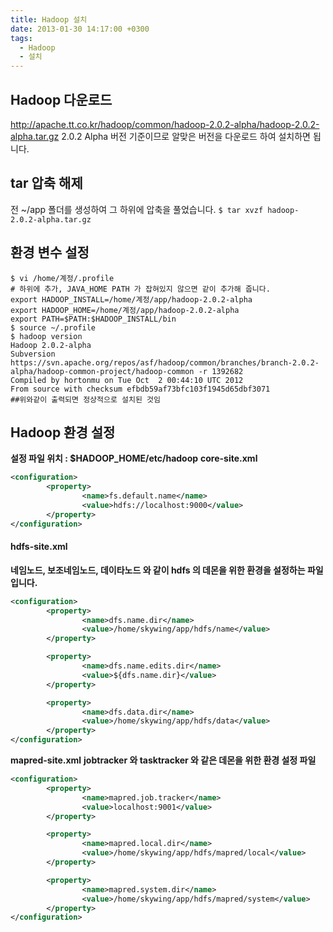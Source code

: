 ```yaml
---
title: Hadoop 설치
date: 2013-01-30 14:17:00 +0300
tags:
  - Hadoop
  - 설치
---
```

## Hadoop 다운로드
http://apache.tt.co.kr/hadoop/common/hadoop-2.0.2-alpha/hadoop-2.0.2-alpha.tar.gz
2.0.2 Alpha 버전 기준이므로 알맞은 버전을 다운로드 하여 설치하면 됩니다.

## tar 압축 해제 
전 ~/app 폴더를 생성하여 그 하위에 압축을 풀었습니다.
`$ tar xvzf hadoop-2.0.2-alpha.tar.gz`

## 환경 변수 설정
```shell
$ vi /home/계정/.profile
# 하위에 추가, JAVA_HOME PATH 가 잡혀있지 않으면 같이 추가해 줍니다.
export HADOOP_INSTALL=/home/계정/app/hadoop-2.0.2-alpha
export HADOOP_HOME=/home/계정/app/hadoop-2.0.2-alpha
export PATH=$PATH:$HADOOP_INSTALL/bin
$ source ~/.profile
$ hadoop version 
Hadoop 2.0.2-alpha
Subversion https://svn.apache.org/repos/asf/hadoop/common/branches/branch-2.0.2-alpha/hadoop-common-project/hadoop-common -r 1392682
Compiled by hortonmu on Tue Oct  2 00:44:10 UTC 2012
From source with checksum efbdb59af73bfc103f1945d65dbf3071
##위와같이 출력되면 정상적으로 설치된 것임
```

## Hadoop 환경 설정
**설정 파일 위치 : $HADOOP_HOME/etc/hadoop**
**core-site.xml**
```xml
<configuration>
        <property>
                <name>fs.default.name</name>
                <value>hdfs://localhost:9000</value>
        </property>
</configuration>
```
#### hdfs-site.xml
**네임노드, 보조네임노드, 데이타노드 와 같이 hdfs 의 데몬을 위한 환경을 설정하는 파일 입니다.**
```xml
<configuration>
        <property>
                <name>dfs.name.dir</name>
                <value>/home/skywing/app/hdfs/name</value>
        </property>

        <property>
                <name>dfs.name.edits.dir</name>
                <value>${dfs.name.dir}</value>
        </property>

        <property>
                <name>dfs.data.dir</name>
                <value>/home/skywing/app/hdfs/data</value>
        </property>
</configuration>
```
**mapred-site.xml**
**jobtracker 와 tasktracker 와 같은 데몬을 위한 환경 설정 파일**
```xml
<configuration>
        <property>
                <name>mapred.job.tracker</name>
                <value>localhost:9001</value>
        </property>

        <property>
                <name>mapred.local.dir</name>
                <value>/home/skywing/app/hdfs/mapred/local</value>
        </property>

        <property>
                <name>mapred.system.dir</name>
                <value>/home/skywing/app/hdfs/mapred/system</value>
        </property>
</configuration>
```

 

 